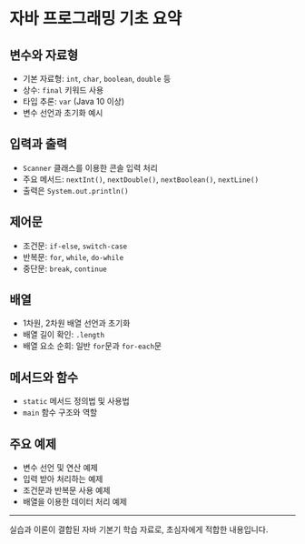 # 자바 프로그래밍 기초 요약

## 변수와 자료형
- 기본 자료형: `int`, `char`, `boolean`, `double` 등
- 상수: `final` 키워드 사용
- 타입 추론: `var` (Java 10 이상)
- 변수 선언과 초기화 예시

## 입력과 출력
- `Scanner` 클래스를 이용한 콘솔 입력 처리
- 주요 메서드: `nextInt()`, `nextDouble()`, `nextBoolean()`, `nextLine()`
- 출력은 `System.out.println()`

## 제어문
- 조건문: `if-else`, `switch-case`
- 반복문: `for`, `while`, `do-while`
- 중단문: `break`, `continue`

## 배열
- 1차원, 2차원 배열 선언과 초기화
- 배열 길이 확인: `.length`
- 배열 요소 순회: 일반 `for`문과 `for-each`문

## 메서드와 함수
- `static` 메서드 정의법 및 사용법
- `main` 함수 구조와 역할

## 주요 예제
- 변수 선언 및 연산 예제
- 입력 받아 처리하는 예제
- 조건문과 반복문 사용 예제
- 배열을 이용한 데이터 처리 예제

---

실습과 이론이 결합된 자바 기본기 학습 자료로, 초심자에게 적합한 내용입니다.
